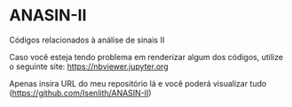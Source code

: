 # ANASIN-II
Códigos relacionados à análise de sinais II

Caso você esteja tendo problema em renderizar algum dos códigos, utilize o seguinte site: https://nbviewer.jupyter.org

Apenas insira URL do meu repositório lá e você poderá visualizar tudo (https://github.com/Isenlith/ANASIN-II)

